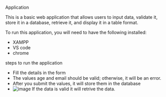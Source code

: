 Application

This is a basic web application that allows users to input data, validate it, store it in a database, retrieve it, and display it in a table format.

To run this application, you will need to have the following installed:
* XAMPP
* VS code
* chrome

steps to run the application

* Fill the details in the form
* The values age and email should be valid; otherwise, it will be an error.
* After you submit the values, it will store them in the database
* ![image](https://github.com/moni406/Registration-Form/assets/76584343/fcb326f5-6142-4ad5-bbee-dede3433b02b)
If the data is valid it will retrive the data.
